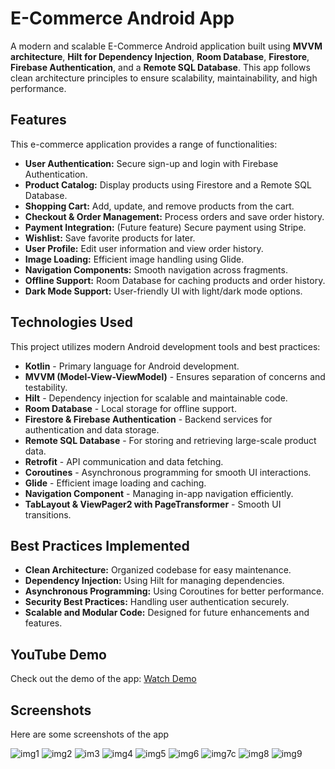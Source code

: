 # E-Commerce Android App

A modern and scalable E-Commerce Android application built using **MVVM architecture**, **Hilt for Dependency Injection**, **Room Database**, **Firestore**, **Firebase Authentication**, and a **Remote SQL Database**. This app follows clean architecture principles to ensure scalability, maintainability, and high performance.

## Features

This e-commerce application provides a range of functionalities:

- **User Authentication:** Secure sign-up and login with Firebase Authentication.
- **Product Catalog:** Display products using Firestore and a Remote SQL Database.
- **Shopping Cart:** Add, update, and remove products from the cart.
- **Checkout & Order Management:** Process orders and save order history.
- **Payment Integration:** (Future feature) Secure payment using Stripe.
- **Wishlist:** Save favorite products for later.
- **User Profile:** Edit user information and view order history.
- **Image Loading:** Efficient image handling using Glide.
- **Navigation Components:** Smooth navigation across fragments.
- **Offline Support:** Room Database for caching products and order history.
- **Dark Mode Support:** User-friendly UI with light/dark mode options.

## Technologies Used

This project utilizes modern Android development tools and best practices:

- **Kotlin** - Primary language for Android development.
- **MVVM (Model-View-ViewModel)** - Ensures separation of concerns and testability.
- **Hilt** - Dependency injection for scalable and maintainable code.
- **Room Database** - Local storage for offline support.
- **Firestore & Firebase Authentication** - Backend services for authentication and data storage.
- **Remote SQL Database** - For storing and retrieving large-scale product data.
- **Retrofit** - API communication and data fetching.
- **Coroutines** - Asynchronous programming for smooth UI interactions.
- **Glide** - Efficient image loading and caching.
- **Navigation Component** - Managing in-app navigation efficiently.
- **TabLayout & ViewPager2 with PageTransformer** - Smooth UI transitions.

## Best Practices Implemented

- **Clean Architecture:** Organized codebase for easy maintenance.
- **Dependency Injection:** Using Hilt for managing dependencies.
- **Asynchronous Programming:** Using Coroutines for better performance.
- **Security Best Practices:** Handling user authentication securely.
- **Scalable and Modular Code:** Designed for future enhancements and features.

## YouTube Demo

Check out the demo of the app: [Watch Demo](https://youtu.be/lxqeEpt1D5o?si=IUsclAQy-SeLqtP-)

## Screenshots

Here are some screenshots of the app

![img1](https://github.com/user-attachments/assets/1ef0130c-8564-43fe-a083-002d4b80a756)
![img2](https://github.com/user-attachments/assets/e640a1d9-90f8-4390-af91-a9b741fe9b40)
![im3](https://github.com/user-attachments/assets/c2b207dd-2fff-4fdb-b763-02f707c1f529)
![img4](https://github.com/user-attachments/assets/7a9940e1-a724-4336-9d64-b0067a9e6df6)
![img5](https://github.com/user-attachments/assets/b46c342a-9993-4708-8f58-e81b7467c0ed)
![img6](https://github.com/user-attachments/assets/8bdd1cc0-5141-4f53-a95f-14ee69ee8ccc)
![img7c](https://github.com/user-attachments/assets/28ce965a-d617-4c2d-8c1e-da8b662b1ea4)
![img8](https://github.com/user-attachments/assets/4bfd0c79-c444-4563-b7c9-4830179e53e8)
![img9](https://github.com/user-attachments/assets/83fac547-c5d6-4b17-af52-81932ad331f6)
